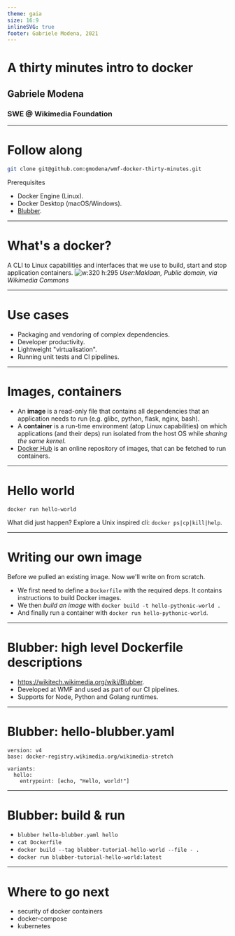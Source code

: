 ```yaml
---
theme: gaia
size: 16:9
inlineSVG: true
footer: Gabriele Modena, 2021
---
```


# A thirty minutes intro to docker
## Gabriele Modena
### SWE @ Wikimedia Foundation

---
# Follow along

```bash
git clone git@github.com:gmodena/wmf-docker-thirty-minutes.git
```

Prerequisites
- Docker Engine (Linux).
- Docker Desktop (macOS/Windows).
- [Blubber](https://wikitech.wikimedia.org/wiki/Blubber).

---
# What's a docker?
A CLI to Linux capabilities and interfaces that we use to build, start and stop application containers.
![w:320 h:295](https://upload.wikimedia.org/wikipedia/commons/thumb/0/09/Docker-linux-interfaces.svg/512px-Docker-linux-interfaces.svg.png)
*User:Maklaan, Public domain, via Wikimedia Commons*

---
# Use cases
- Packaging and vendoring of complex dependencies.
- Developer productivity.
- Lightweight "virtualisation".
- Running unit tests and CI pipelines.

---
# Images, containers
- An **image** is a read-only file that contains all dependencies that an application needs to run (e.g. glibc, python, flask, nginx, bash).
- A **container** is a run-time environment (atop Linux capabilities) on which applications (and their deps) run isolated from the host OS while *sharing the same kernel*.
- [Docker Hub](https://hub.docker.com/) is an online repository of images, that can be fetched to run containers.

---
# Hello world
```
docker run hello-world
```
What did just happen?
Explore a Unix inspired cli: `docker ps|cp|kill|help`.

---
# Writing our own image

Before we pulled an existing image. Now we'll write on from scratch.
- We first need to define a `Dockerfile` with the required deps. It contains instructions to build Docker images.
- We then *build an image* with `docker build -t hello-pythonic-world .`
- And finally run a container with `docker run hello-pythonic-world`.
---
# Blubber: high level Dockerfile descriptions
- https://wikitech.wikimedia.org/wiki/Blubber.
- Developed at WMF and used as part of our CI pipelines.
- Supports for Node, Python and Golang runtimes.
---
# Blubber: hello-blubber.yaml
```
version: v4
base: docker-registry.wikimedia.org/wikimedia-stretch

variants:
  hello:
    entrypoint: [echo, "Hello, world!"]
```
---
# Blubber: build & run
- `blubber hello-blubber.yaml hello`
- `cat Dockerfile`
- `docker build --tag blubber-tutorial-hello-world --file - .`
- `docker run blubber-tutorial-hello-world:latest`
---
# Where to go next
- security of docker containers
- docker-compose
- kubernetes
